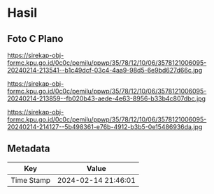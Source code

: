 # Hasil

## Foto C Plano

https://sirekap-obj-formc.kpu.go.id/0c0c/pemilu/ppwp/35/78/12/10/06/3578121006095-20240214-213541--b1c49dcf-03c4-4aa9-98d5-6e9bd627d66c.jpg

https://sirekap-obj-formc.kpu.go.id/0c0c/pemilu/ppwp/35/78/12/10/06/3578121006095-20240214-213859--fb020b43-aede-4e63-8956-b33b4c807dbc.jpg

https://sirekap-obj-formc.kpu.go.id/0c0c/pemilu/ppwp/35/78/12/10/06/3578121006095-20240214-214127--5b498361-e76b-4912-b3b5-0e15486936da.jpg


## Metadata

| Key        | Value               |
| ---------- | ------------------- |
| Time Stamp | 2024-02-14 21:46:01 |



